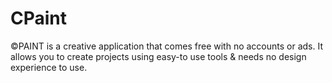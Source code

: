 # CPaint
©PAINT is a creative application that comes free with no accounts or ads. It allows you to create projects using easy-to use tools &amp; needs no design experience to use.
